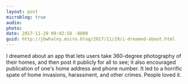 ```yaml
---
layout: post
microblog: true
audio: 
photo: 
date: 2017-11-29 09:02:58 -0800
guid: http://jbwhaley.micro.blog/2017/11/29/i-dreamed-about.html
---
```

I dreamed about an app that lets users take 360-degree photography of their homes, and then post it publicly for all to see; it also encouraged publication of one's home address and phone number. It led to a horrific spate of home invasions, harassment, and other crimes. People loved it.
